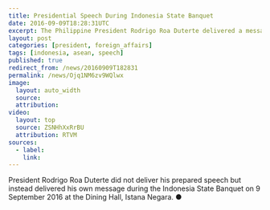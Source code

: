 ```yaml
---
title: Presidential Speech During Indonesia State Banquet
date: 2016-09-09T18:28:31UTC
excerpt: The Philippine President Rodrigo Roa Duterte delivered a message during the Indonesia State Banquet on 9 September 2016 at the Dining Hall, Istana Negara, Jakarta during the 28th and 29th ASEAN Summits.
layout: post
categories: [president, foreign_affairs]
tags: [indonesia, asean, speech]
published: true
redirect_from: /news/20160909T182831
permalink: /news/Ojq1NM6zv9WQlwx
image:
  layout: auto_width
  source: 
  attribution: 
video:
  layout: top
  source: ZSNHhXxRrBU
  attribution: RTVM
sources:
  - label:
    link:
---
```


President Rodrigo Roa Duterte did not deliver his prepared speech but instead delivered his own message during the Indonesia State Banquet on 9 September 2016 at the Dining Hall, Istana Negara.
&#x25cf;


